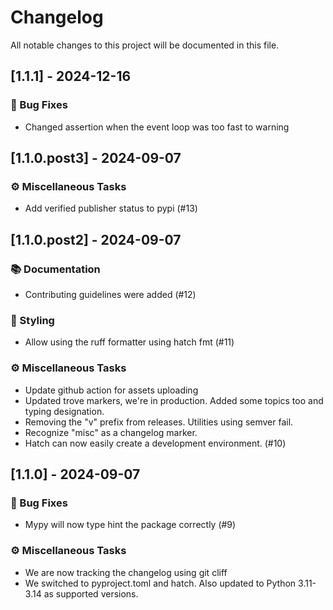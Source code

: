 # Changelog

All notable changes to this project will be documented in this file.

## [1.1.1] - 2024-12-16

### 🐛 Bug Fixes

- Changed assertion when the event loop was too fast to warning

## [1.1.0.post3] - 2024-09-07

### ⚙️ Miscellaneous Tasks

- Add verified publisher status to pypi (#13)

## [1.1.0.post2] - 2024-09-07

### 📚 Documentation

- Contributing guidelines were added (#12)

### 🎨 Styling

- Allow using the ruff formatter using hatch fmt (#11)

### ⚙️ Miscellaneous Tasks

- Update github action for assets uploading
- Updated trove markers, we're in production. Added some topics too and typing designation.
- Removing the "v" prefix from releases. Utilities using semver fail.
- Recognize "misc" as a changelog marker.
- Hatch can now easily create a development environment. (#10)

## [1.1.0] - 2024-09-07

### 🐛 Bug Fixes

- Mypy will now type hint the package correctly (#9)

### ⚙️ Miscellaneous Tasks

- We are now tracking the changelog using git cliff
- We switched to pyproject.toml and hatch. Also updated to Python 3.11-3.14 as supported versions.

<!-- generated by git-cliff -->
